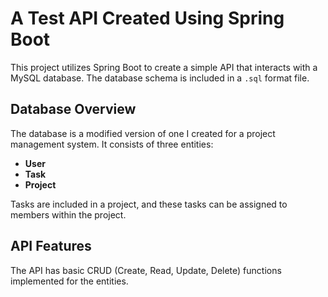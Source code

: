 # A Test API Created Using Spring Boot

This project utilizes Spring Boot to create a simple API that interacts with a MySQL database. The database schema is included in a `.sql` format file.

## Database Overview

The database is a modified version of one I created for a project management system. It consists of three entities:

- **User**
- **Task**
- **Project**

Tasks are included in a project, and these tasks can be assigned to members within the project.

## API Features

The API has basic CRUD (Create, Read, Update, Delete) functions implemented for the entities.